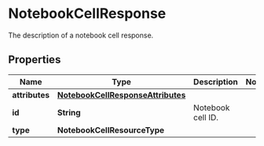 

# NotebookCellResponse

The description of a notebook cell response.

## Properties

Name | Type | Description | Notes
------------ | ------------- | ------------- | -------------
**attributes** | [**NotebookCellResponseAttributes**](NotebookCellResponseAttributes.md) |  | 
**id** | **String** | Notebook cell ID. | 
**type** | **NotebookCellResourceType** |  | 



